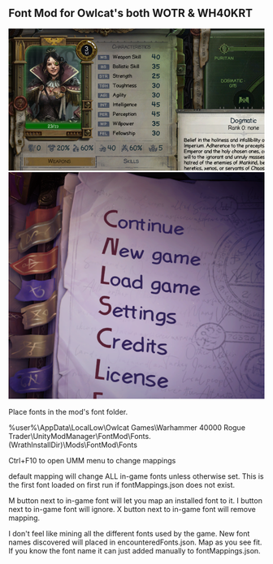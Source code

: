 ## Font Mod for Owlcat's both WOTR & WH40KRT

![screenShot](https://raw.githubusercontent.com/thehambeard/FontMod/refs/heads/master/screenShot.png)
![screenShot](https://raw.githubusercontent.com/thehambeard/FontMod/refs/heads/master/screenShotWOTR.png)

Place fonts in the mod's font folder. 

%user%\AppData\LocalLow\Owlcat Games\Warhammer 40000 Rogue Trader\UnityModManager\FontMod\Fonts.
(WrathInstallDir)\Mods\FontMod\Fonts

Ctrl+F10 to open UMM menu to change mappings

default mapping will change ALL in-game fonts unless otherwise set. This is the first font loaded on first run if fontMappings.json does not exist.

M button next to in-game font will let you map an installed font to it.
I button next to in-game font will ignore.
X button next to in-game font will remove mapping.

I don't feel like mining all the different fonts used by the game. New font names discovered will placed in encounteredFonts.json. Map as you see fit. If you know the font name it can just added manually to fontMappings.json.
